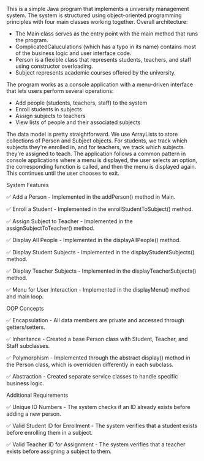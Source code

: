This is a simple Java program that implements a university management system. The system is structured using object-oriented programming principles with four main classes working together.
Overall architecture:
* The Main class serves as the entry point with the main method that runs the program.
* ComplicatedCaluculations (which has a typo in its name) contains most of the business logic and user interface code.
* Person is a flexible class that represents students, teachers, and staff using constructor overloading.
* Subject represents academic courses offered by the university.

The program works as a console application with a menu-driven interface that lets users perform several operations:

* Add people (students, teachers, staff) to the system
* Enroll students in subjects
* Assign subjects to teachers
* View lists of people and their associated subjects

The data model is pretty straightforward. We use ArrayLists to store collections of Person and Subject objects. For students, we track which subjects they're enrolled in, and for teachers, we track which subjects they're assigned to teach.
The application follows a common pattern in console applications where a menu is displayed, the user selects an option, the corresponding function is called, and then the menu is displayed again. This continues until the user chooses to exit.

System Features

✅ Add a Person - Implemented in the addPerson() method in Main.

✅ Enroll a Student - Implemented in the enrollStudentToSubject() method.

✅ Assign Subject to Teacher - Implemented in the assignSubjectToTeacher() method.

✅ Display All People - Implemented in the displayAllPeople() method.

✅ Display Student Subjects - Implemented in the displayStudentSubjects() method.

✅ Display Teacher Subjects - Implemented in the displayTeacherSubjects() method.

✅ Menu for User Interaction - Implemented in the displayMenu() method and main loop.

OOP Concepts

✅ Encapsulation - All data members are private and accessed through getters/setters.

✅ Inheritance - Created a base Person class with Student, Teacher, and Staff subclasses.

✅ Polymorphism - Implemented through the abstract display() method in the Person class, which is overridden differently in each subclass.

✅ Abstraction - Created separate service classes to handle specific business logic.

Additional Requirements

✅ Unique ID Numbers - The system checks if an ID already exists before adding a new person.

✅ Valid Student ID for Enrollment - The system verifies that a student exists before enrolling them in a subject.

✅ Valid Teacher ID for Assignment - The system verifies that a teacher exists before assigning a subject to them.
